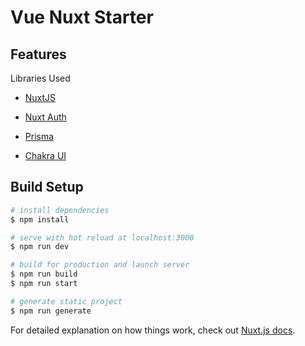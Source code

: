 # Vue Nuxt Starter

## Features

<dl>
<dt>Libraries Used</dt>

- [NuxtJS](https://nuxtjs.org/)

- [Nuxt Auth](https://auth.nuxtjs.org/)

- [Prisma](https://www.prisma.io/)

- [Chakra UI](https://vue.chakra-ui.com/)

</dl>

## Build Setup

```bash
# install dependencies
$ npm install

# serve with hot reload at localhost:3000
$ npm run dev

# build for production and launch server
$ npm run build
$ npm run start

# generate static project
$ npm run generate
```

For detailed explanation on how things work, check out [Nuxt.js docs](https://nuxtjs.org).
